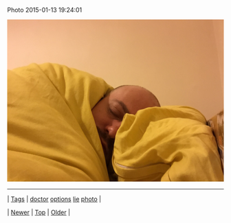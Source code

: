 <!--
title: Photo 2015-01-13 19
date: 2020-06-28T15:27:00.061Z
tags: doctor, options, lie, photo
-->


Photo 2015-01-13 19:24:01

![](108003919134-0.jpg)

<!--BOTTOM-POST-NAVIGATION-->
---

| [Tags](tags.md) | [doctor](tag-doctor.md) [options](tag-options.md) [lie](tag-lie.md) [photo](tag-photo.md) |

| [Newer](107915618104.md) | [Top](index.md) | [Older](108004629949.md) |